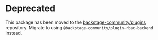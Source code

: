 # Deprecated

This package has been moved to the [backstage-community/plugins](https://github.com/backstage/community-plugins) repository. Migrate to using `@backstage-community/plugin-rbac-backend` instead.
